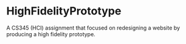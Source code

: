 # HighFidelityPrototype
A CS345 (HCI) assignment that focused on redesigning a website by producing a high fidelity prototype.
